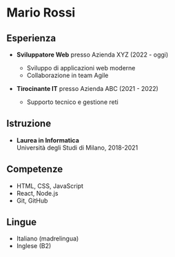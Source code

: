 # Mario Rossi

## Esperienza

- **Sviluppatore Web** presso Azienda XYZ (2022 - oggi)

  - Sviluppo di applicazioni web moderne
  - Collaborazione in team Agile

- **Tirocinante IT** presso Azienda ABC (2021 - 2022)
  - Supporto tecnico e gestione reti

## Istruzione

- **Laurea in Informatica**  
  Università degli Studi di Milano, 2018-2021

## Competenze

- HTML, CSS, JavaScript
- React, Node.js
- Git, GitHub

## Lingue

- Italiano (madrelingua)
- Inglese (B2)

